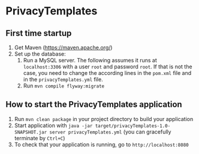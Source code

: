 # PrivacyTemplates

## First time startup
1. Get Maven (https://maven.apache.org/)
2. Set up the database:
    1. Run a MySQL server. The following assumes it runs at `localhost:3306` with a user `root` and password `root`. If that is not the case, you need to change the according lines in the `pom.xml` file and in the `privacyTemplates.yml` file.
    2. Run `mvn compile flyway:migrate`

## How to start the PrivacyTemplates application
1. Run `mvn clean package` in your project directory to build your application
1. Start application with `java -jar target/privacyTemplates-1.0-SNAPSHOT.jar server privacyTemplates.yml` (you can gracefully terminate by `Ctrl+C`)
1. To check that your application is running, go to `http://localhost:8080`
